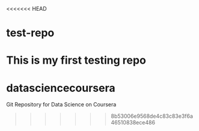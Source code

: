 <<<<<<< HEAD
# test-repo
This is my first testing repo
=======
# datasciencecoursera
Git Repository for Data Science on Coursera
>>>>>>> 8b53006e9568de4c83c83e3f6a46510838ece486
